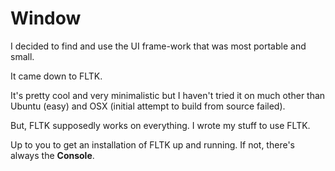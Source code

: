 # Window

I decided to find and use the UI frame-work that was most portable
and small.

It came down to FLTK. 

It's pretty cool and very minimalistic but I haven't tried it on 
much other than Ubuntu (easy) and OSX (initial attempt to build from
source failed).

But, FLTK supposedly works on everything. I wrote my stuff to use FLTK.

Up to you to get an installation of FLTK up and running. If not, there's
always the __Console__.

